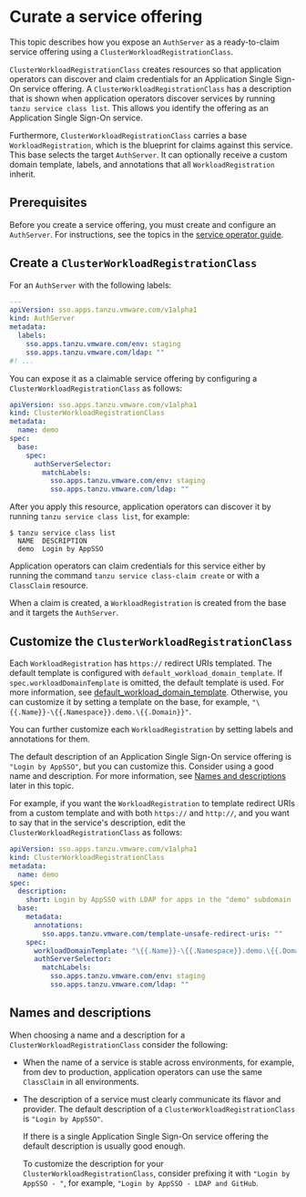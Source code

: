 # Curate a service offering

This topic describes how you expose an `AuthServer` as a ready-to-claim service
offering using a `ClusterWorkloadRegistrationClass`.

`ClusterWorkloadRegistrationClass` creates resources so that application
operators can discover and claim credentials for an Application Single Sign-On service offering.
A `ClusterWorkloadRegistrationClass` has a description that is shown
when application operators discover services by running `tanzu service class list`.
This allows you identify the offering as an Application Single Sign-On service.

Furthermore, `ClusterWorkloadRegistrationClass` carries a base
`WorkloadRegistration`, which is the blueprint for claims against this service.
This base selects the target `AuthServer`. It can optionally receive a custom
domain template, labels, and annotations that all `WorkloadRegistration` inherit.

## <a id="prerequisites"></a>Prerequisites

Before you create a service offering, you must create and configure an `AuthServer`.
For instructions, see the topics in the [service operator guide](index.hbs.md).

## <a id="create"></a>Create a `ClusterWorkloadRegistrationClass`

For an `AuthServer` with the following labels:

```yaml
---
apiVersion: sso.apps.tanzu.vmware.com/v1alpha1
kind: AuthServer
metadata:
  labels:
    sso.apps.tanzu.vmware.com/env: staging
    sso.apps.tanzu.vmware.com/ldap: ""
#! ...
```

You can expose it as a claimable service offering by configuring a `ClusterWorkloadRegistrationClass`
as follows:

```yaml
apiVersion: sso.apps.tanzu.vmware.com/v1alpha1
kind: ClusterWorkloadRegistrationClass
metadata:
  name: demo
spec:
  base:
    spec:
      authServerSelector:
        matchLabels:
          sso.apps.tanzu.vmware.com/env: staging
          sso.apps.tanzu.vmware.com/ldap: ""
```

After you apply this resource, application operators can discover it by running `tanzu service class list`,
for example:

```console
$ tanzu service class list
  NAME  DESCRIPTION
  demo  Login by AppSSO
```

Application operators can claim credentials for this service either by running the command
`tanzu service class-claim create` or with a `ClassClaim` resource.

When a claim is created, a `WorkloadRegistration` is created from the base and it targets the `AuthServer`.

## <a id="customize"></a>Customize the `ClusterWorkloadRegistrationClass`

Each `WorkloadRegistration` has `https://` redirect URIs templated.
The default template is configured with `default_workload_domain_template`.
If `spec.workloadDomainTemplate` is omitted, the default template is used.
For more information, see [default_workload_domain_template](../../reference/package-configuration.hbs.md#default_workload_domain_template).
Otherwise, you can customize it by setting a template on the base, for example,
`"\{{.Name}}-\{{.Namespace}}.demo.\{{.Domain}}"`.

You can further customize each `WorkloadRegistration` by setting labels and annotations for them.

The default description of an Application Single Sign-On service offering is `"Login by AppSSO"`,
but you can customize this. Consider using a good name and description.
For more information, see [Names and descriptions](#names-and-descriptions) later in this topic.

For example, if you want the `WorkloadRegistration` to template redirect
URIs from a custom template and with both `https://` and `http://`, and you
want to say that in the service's description, edit the
`ClusterWorkloadRegistrationClass` as follows:

```yaml
apiVersion: sso.apps.tanzu.vmware.com/v1alpha1
kind: ClusterWorkloadRegistrationClass
metadata:
  name: demo
spec:
  description:
    short: Login by AppSSO with LDAP for apps in the "demo" subdomain
  base:
    metadata:
      annotations:
        sso.apps.tanzu.vmware.com/template-unsafe-redirect-uris: ""
    spec:
      workloadDomainTemplate: "\{{.Name}}-\{{.Namespace}}.demo.\{{.Domain}}"
      authServerSelector:
        matchLabels:
          sso.apps.tanzu.vmware.com/env: staging
          sso.apps.tanzu.vmware.com/ldap: ""
```

## <a id="name-and-desc"></a>Names and descriptions

When choosing a name and a description for a `ClusterWorkloadRegistrationClass`
consider the following:

- When the name of a service is stable across environments, for example, from dev to
  production, application operators can use the same `ClassClaim` in all environments.

- The description of a service must clearly communicate its flavor and provider.
  The default description of a `ClusterWorkloadRegistrationClass` is `"Login by AppSSO"`.

  If there is a single Application Single Sign-On service offering the default description is
  usually good enough.

  To customize the description for your `ClusterWorkloadRegistrationClass`,
  consider prefixing it with `"Login by AppSSO - "`, for example, `"Login by AppSSO - LDAP and GitHub`.
